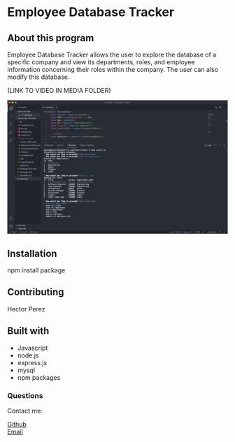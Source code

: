 # Employee Database Tracker

## About this program

Employee Database Tracker allows the user to explore the database of a specific company and view its departments, roles, and employee information concerning their roles within the company. The user can also modify this database.

(LINK TO VIDEO IN MEDIA FOLDER)

![Application screenshot](media/screenshot-employee.png)

## Installation
npm install package

## Contributing
Hector Perez

## Built with

* Javascript
* node.js
* express.js
* mysql
* npm packages


### Questions
Contact me:

[Github](https://www.github.com/hpere102) <br>
[Email](mailto:hpere102@fiu.edu)
